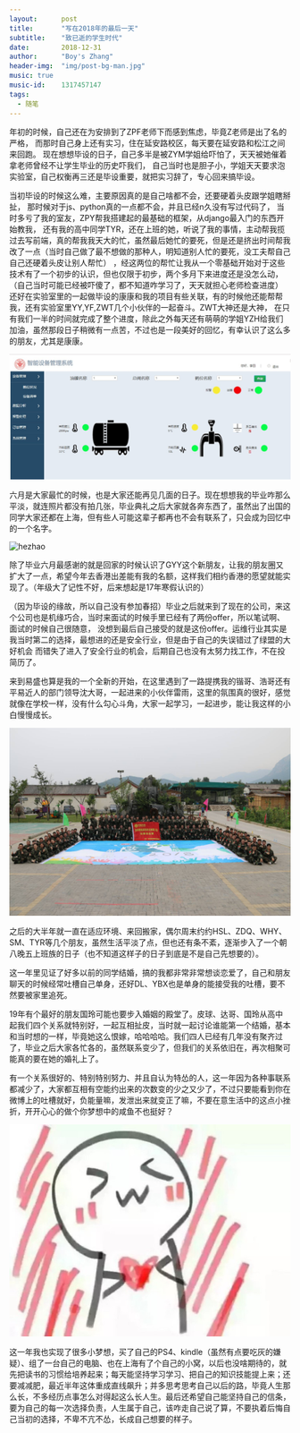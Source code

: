 ```yaml
---
layout:      post
title:       "写在2018年的最后一天"
subtitle:    "致已逝的学生时代"
date:        2018-12-31
author:      "Boy's Zhang"
header-img:  "img/post-bg-man.jpg"
music: true
music-id:    1317457147
tags:
  - 随笔
---
```




年初的时候，自己还在为安排到了ZPF老师下而感到焦虑，毕竟Z老师是出了名的严格，
而那时自己身上还有实习，住在延安路校区，每天要在延安路和松江之间来回跑。
现在想想毕设的日子，自己多半是被ZYM学姐给吓怕了，天天被她催着拿老师曾经不让学生毕业的历史吓我们，
自己当时也是胆子小，学姐天天要求泡实验室，自己权衡再三还是毕设重要，就把实习辞了，专心回来搞毕设。

当初毕设的时候这么难，主要原因真的是自己啥都不会，还要硬着头皮跟学姐瞎掰扯，
那时候对于js、python真的一点都不会，并且已经n久没有写过代码了，
当时多亏了我的室友，ZPY帮我搭建起的最基础的框架，从django最入门的东西开始教我，
还有我的高中同学TYR，还在上班的她，听说了我的事情，主动帮我揽过去写前端，真的帮我我天大的忙，虽然最后她忙的要死，但是还是挤出时间帮我改了一点（当时自己做了最不想做的那种人，明知道别人忙的要死，没工夫帮自己自己还硬着头皮让别人帮忙）
，经这两位的帮忙让我从一个零基础开始对于这些技术有了一个初步的认识，但也仅限于初步，两个多月下来进度还是没怎么动，（自己当时可能已经被吓傻了，都不知道咋学习了，天天就担心老师检查进度）
还好在实验室里的一起做毕设的康康和我的项目有些关联，有的时候他还能帮帮我，还有实验室里YY,YF,ZWT几个小伙伴的一起奋斗。ZWT大神还是大神，
在只有我们一半的时间就完成了整个进度，除此之外每天还有萌萌的学姐YZH给我们加油，虽然那段日子稍微有一点苦，不过也是一段美好的回忆，有幸认识了这么多的朋友，尤其是康康。

![bishe](/img/in-post/2019-01-01-years-summury/bishe.jpg)

六月是大家最忙的时候，也是大家还能再见几面的日子。现在想想我的毕业咋那么平淡，就连照片都没有拍几张，毕业典礼之后大家就各奔东西了，虽然出了出国的同学大家还都在上海，但有些人可能这辈子都再也不会有联系了，只会成为回忆中的一个名字。

![hezhao](/img/in-post/2019-01-01-years-summury/hezhao.jpg)


除了毕业六月最感谢的就是回家的时候认识了GYY这个新朋友，让我的朋友圈又扩大了一点，希望今年去香港出差能有我的名额，这样我们相约香港的愿望就能实现了。（年级大了记性不好，后来想起是17年寒假认识的）

（因为毕设的缘故，所以自己没有参加春招）毕业之后就来到了现在的公司，来这个公司也是机缘巧合，当时来面试的时候手里已经有了两份offer，所以笔试啊、面试的时候自己很随意，
没想到最后自己接受的就是这份offer。运维行业其实是我当时第二的选择，最想进的还是安全行业，但是由于自己的失误错过了绿盟的大好机会
而错失了进入了安全行业的机会，后期自己也没有太努力找工作，不在投简历了。

来到易盛也算是我的一个全新的开始，在这里遇到了一路提携我的锴哥、浩哥还有平易近人的部门领导沈大哥，一起进来的小伙伴雷雨，这里的氛围真的很好，感觉就像在学校一样，没有什么勾心斗角，大家一起学习，一起进步，能让我这样的小白慢慢成长。

![yisheng](/img/in-post/2019-01-01-years-summury/yisheng.jpg)

之后的大半年就一直在适应环境、来回搬家，偶尔周末约约HSL、ZDQ、WHY、SM、TYR等几个朋友，虽然生活平淡了点，但也还有条不紊，逐渐步入了一个朝八晚五上班族的日子（也不知道这样子的日子到底是不是自己先想要的）。

这一年里见证了好多以前的同学结婚，搞的我都非常非常想谈恋爱了，自己和朋友聊天的时候经常吐槽自己单身，还好DL、YBX也是单身的能接受我的吐槽，要不然要被家里追死。

19年有个最好的朋友国玲可能也要步入婚姻的殿堂了。皮球、达哥、国玲从高中起我们四个关系就特别好，一起互相扯皮，当时就一起讨论谁能第一个结婚，基本和当时想的一样，毕竟她这么恨嫁，哈哈哈哈。我们四人已经有几年没有聚齐过了，毕业之后大家各忙各的，虽然联系变少了，但我们的关系依旧在，再次相聚可能真的要在她的婚礼上了。

有一个关系很好的、特别特别努力、并且自认为特怂的人，这一年因为各种事联系都减少了，大家都互相有空能约出来的次数变的少之又少了，不过只要能看到你在微博上的吐槽就好，负能量嘛，发泄出来就变正了嘛，不要在意生活中的这点小挫折，开开心心的做个你梦想中的咸鱼不也挺好？

![ainiyou](/img/in-post/2019-01-01-years-summury/ainiyou.jpeg)

这一年我也实现了很多小梦想，买了自己的PS4、kindle（虽然有点要吃灰的嫌疑）、组了一台自己的电脑、也在上海有了个自己的小窝，以后也没啥期待的，就先把读书的习惯给培养起来；每天能坚持学习学习、把自己的知识技能提上来；还要减减肥，最近半年这体重成直线飙升；并多思考思考自己以后的路，毕竟人生那么长，不多经历点事怎么对得起这么长人生。最后还希望自己能坚持自己的信条，要为自己的每一次选择负责，人生属于自己，该咋走自己说了算，不要执着后悔自己当初的选择，不卑不亢不怂，长成自己想要的样子。




